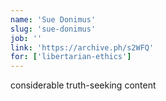 ```yaml
---
name: 'Sue Donimus'
slug: 'sue-donimus'
job: ''
link: 'https://archive.ph/s2WFQ'
for: ['libertarian-ethics']
---
```


considerable truth-seeking content
